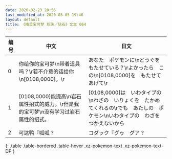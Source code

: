 ```yaml
---
date: 2020-02-23 20:56
last_modified_at: 2020-03-05 19:46
layout: default
title: 《精灵宝可梦 珍珠／钻石》文本 064
---
```

| 编号 | 中文 | 日文 |
| ---- | ---- | ---- |
| 0 | 你给你的宝可梦\n带着道具吗？\r若不介意的话给你\n[0108,0000]。\r | あなた　ポケモンに\nどうぐを　もたせている？\rよかったら　この\n[0108,0000]を　もたせてあげて\r |
| 1 | [0108,0000]能提高\n岩石属性招式的威力。\r但是我的宝可梦\n没有学习过岩石属性的招式。 | [0108,0000]は　いわタイプの\nわざの　いりょくを　たかめてくれるの\rでも　あたしの　ポケモン\nいわタイプの　わざを　つかえないから |
| 2 | 可达鸭『呱呱？ | コダック『グゥ　グア？ |
{: .table .table-bordered .table-hover .xz-pokemon-text .xz-pokemon-text-DP }